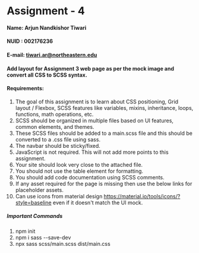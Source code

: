 # Assignment - 4

#### Name: Arjun Nandkishor Tiwari
#### NUID : 002176236
#### E-mail: tiwari.ar@northeastern.edu 


#### Add layout for Assignment 3 web page as per the mock image and convert all CSS to SCSS syntax. 

#### Requirements:

1. The goal of this assignment is to learn about CSS positioning, Grid layout / Flexbox, SCSS features like variables, mixins, inheritance, loops, functions, math operations, etc.
2. SCSS should be organized in multiple files based on UI features, common elements, and themes.
3. These SCSS files should be added to a main.scss file and this should be converted to a .css file using sass.
4. The navbar should be sticky/fixed.
5. JavaScript is not required. This will not add more points to this assignment.
6. Your site should look very close to the attached file.
7. You should not use the table element for formatting.
8. You should add code documentation using SCSS comments.
9. If any asset required for the page is missing then use the below links for placeholder assets.
10. Can use icons from material design https://material.io/tools/icons/?style=baseline even if it doesn't match the UI mock.

##### Important Commands
1. npm init  
2. npm i sass --save-dev
3. npx sass scss/main.scss dist/main.css